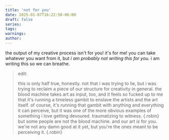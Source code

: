 ```yaml
---
title: 'not for you'
date: 2025-01-07T16:22:58-06:00
draft: false
series:
tags:
warnings:
author: 
---
```


the output of my creative process isn't for you! it's for me! you can take whatever you want from it, but *i am probably not writing this for you.* i am writing this so we can breathe.

> edit:
>
> this is only half true, honestly. not that i was trying to lie, but i was trying to reclaim a piece of our structure for creativity in general. the blood machine takes art as input, too, and it feels so fucked up to me that it's running a timeless gambit to enslave the artists and the art itself. of course, it's running that gambit with anything and everything it can perceive, but it was one of the more obvious examples of something i love getting devoured. traumatizing to witness.
> {.robin}
> but some people are not the blood machine. and our art *is* for you. we're not any damn good at it yet, but you're the ones meant to be perceiving it.
> {.robin}
